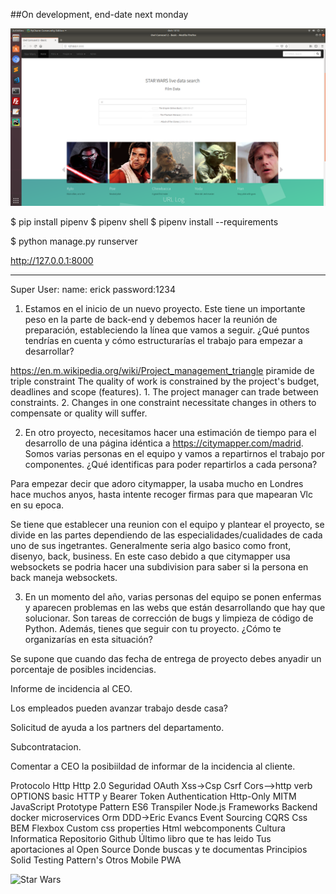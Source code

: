 ##On development, end-date next monday

![Star Wars Site](https://github.com/elfelround/Django-Swapi/blob/master/screenshot.png)

$ pip install pipenv
$ pipenv shell
$ pipenv install --requirements

$ python manage.py runserver

http://127.0.0.1:8000


----

Super User:
  name: erick password:1234




1. Estamos en el inicio de un nuevo proyecto. Este tiene un importante peso en la parte de back-end y debemos hacer la reunión de preparación, estableciendo la línea que vamos a seguir. ¿Qué puntos tendrías en cuenta y cómo estructurarías el trabajo para empezar a desarrollar?

https://en.m.wikipedia.org/wiki/Project_management_triangle
piramide de triple constraint
The quality of work is constrained by the project's budget, deadlines and scope (features).
    1. The project manager can trade between constraints.
    2. Changes in one constraint necessitate changes in others to compensate or quality will suffer.


2. En otro proyecto, necesitamos hacer una estimación de tiempo para el desarrollo de una página idéntica a https://citymapper.com/madrid. Somos varias personas en el equipo y vamos a repartirnos el trabajo por componentes. ¿Qué identificas para poder repartirlos a cada persona?

Para empezar decir que adoro citymapper, la usaba mucho en Londres hace muchos anyos, hasta intente recoger firmas para que mapearan Vlc en su epoca.

Se tiene que establecer una reunion con el equipo y plantear el proyecto, se divide en las partes dependiendo de las especialidades/cualidades de cada uno de sus ingetrantes. Generalmente seria algo basico como front, disenyo, back, business. En este caso debido a que citymapper usa websockets se podria hacer una subdivision para saber si la persona en back maneja websockets.


3. En un momento del año, varias personas del equipo se ponen enfermas y aparecen problemas en las webs que están desarrollando que hay que solucionar. Son tareas de corrección de bugs y limpieza de código de Python. Además, tienes que seguir con tu proyecto. ¿Cómo te organizarías en esta situación? 

Se supone que cuando das fecha de entrega de proyecto debes anyadir un porcentaje de posibles incidencias.

Informe de incidencia al CEO.

Los empleados pueden avanzar trabajo desde casa?

Solicitud de ayuda a los partners del departamento.

Subcontratacion.

Comentar a CEO la posibiildad de informar de la incidencia al cliente.




Protocolo Http Http 2.0 Seguridad OAuth Xss->Csp Csrf Cors-->http verb OPTIONS basic HTTP y Bearer Token Authentication Http-Only MITM JavaScript Prototype Pattern ES6 Transpiler Node.js Frameworks Backend docker microservices Orm DDD->Eric Evancs Event Sourcing CQRS Css BEM Flexbox Custom css properties Html webcomponents Cultura Informatica Repositorio Github Último libro que te has leido Tus aportaciones al Open Source Donde buscas y te documentas Principios Solid Testing Pattern's Otros Mobile PWA

![Star Wars](https://i.ytimg.com/vi/usO_6-RuCrg/maxresdefault.jpg)

